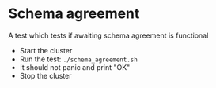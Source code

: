 # Schema agreement
A test which tests if awaiting schema agreement is functional

* Start the cluster
* Run the test: `./schema_agreement.sh`
* It should not panic and print "OK"
* Stop the cluster
